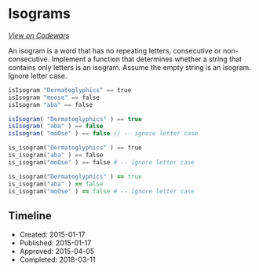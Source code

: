 # Isograms
[*View on Codewars*](https://www.codewars.com/kata/isograms)

An isogram is a word that has no repeating letters, consecutive or non-consecutive. Implement a function that determines whether a string that contains only letters is an isogram. Assume the empty string is an isogram. Ignore letter case.

```haskell
isIsogram "Dermatoglyphics" == true
isIsogram "moose" == false
isIsogram "aba" == false
```
```javascript
isIsogram( "Dermatoglyphics" ) == true
isIsogram( "aba" ) == false
isIsogram( "moOse" ) == false // -- ignore letter case
```
```python
is_isogram("Dermatoglyphics" ) == true
is_isogram("aba" ) == false
is_isogram("moOse" ) == false # -- ignore letter case
```
```ruby
is_isogram("Dermatoglyphics" ) == true
is_isogram("aba" ) == false
is_isogram("moOse" ) == false # -- ignore letter case
```


## Timeline
- Created: 2015-01-17
- Published: 2015-01-17
- Approved: 2015-04-05
- Completed: 2018-03-11
